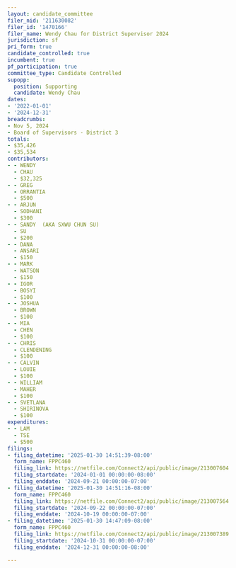 ```yaml
---
layout: candidate_committee
filer_nid: '211630082'
filer_id: '1470166'
filer_name: Wendy Chau for District Supervisor 2024
jurisdiction: sf
pri_form: true
candidate_controlled: true
incumbent: true
pf_participation: true
committee_type: Candidate Controlled
supopp:
  position: Supporting
  candidate: Wendy Chau
dates:
- '2022-01-01'
- '2024-12-31'
breadcrumbs:
- Nov 5, 2024
- Board of Supervisors - District 3
totals:
- $35,426
- $35,534
contributors:
- - WENDY
  - CHAU
  - $32,325
- - GREG
  - ORRANTIA
  - $500
- - ARJUN
  - SODHANI
  - $300
- - SANDY  (AKA SXWU CHUN SU)
  - SU
  - $200
- - DANA
  - ANSARI
  - $150
- - MARK
  - WATSON
  - $150
- - IGOR
  - BOSYI
  - $100
- - JOSHUA
  - BROWN
  - $100
- - MIA
  - CHEN
  - $100
- - CHRIS
  - CLENDENING
  - $100
- - CALVIN
  - LOUIE
  - $100
- - WILLIAM
  - MAHER
  - $100
- - SVETLANA
  - SHIRINOVA
  - $100
expenditures:
- - LAM
  - TSE
  - $500
filings:
- filing_datetime: '2025-01-30 14:51:39-08:00'
  form_name: FPPC460
  filing_link: https://netfile.com/Connect2/api/public/image/213007604
  filing_startdate: '2024-01-01 00:00:00-08:00'
  filing_enddate: '2024-09-21 00:00:00-07:00'
- filing_datetime: '2025-01-30 14:51:16-08:00'
  form_name: FPPC460
  filing_link: https://netfile.com/Connect2/api/public/image/213007564
  filing_startdate: '2024-09-22 00:00:00-07:00'
  filing_enddate: '2024-10-19 00:00:00-07:00'
- filing_datetime: '2025-01-30 14:47:09-08:00'
  form_name: FPPC460
  filing_link: https://netfile.com/Connect2/api/public/image/213007389
  filing_startdate: '2024-10-31 00:00:00-07:00'
  filing_enddate: '2024-12-31 00:00:00-08:00'

---
```

